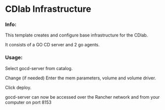 # CDlab Infrastructure

### Info:

 This template creates and configure base infrastructure for the CDlab.

 It consists of a GO CD server and 2 go agents.
 
### Usage:

 Select gocd-server from catalog. 
 
 Change (if needed) Enter the mem parameters, volume and volume driver.
 
 Click deploy.
 
 gocd-server can now be accessed over the Rancher network and from your computer on port 8153
 
